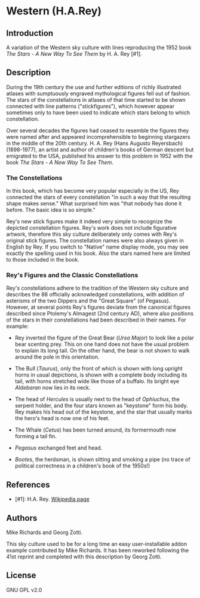 # Western (H.A.Rey)

## Introduction

A variation of the Western sky culture with lines reproducing the 1952 book
_The Stars - A New Way To See Them_ by H. A. Rey [#1].

## Description

During the 19th century the use and further editions of richly illustrated
atlases with sumptuously engraved mythological figures fell out of fashion. The
stars of the constellations in atlases of that time started to be shown
connected with line patterns ("stickfigures"), which however appear sometimes
only to have been used to indicate which stars belong to which constellation.

Over several decades the figures had ceased to resemble the figures they were
named after and appeared incomprehensible to beginning stargazers in the middle
of the 20th century. H. A. Rey (Hans Augusto Reyersbach) (1898-1977), an artist
and author of children's books of German descent but emigrated to the USA,
published his answer to this problem in 1952 with the book _The Stars - A New
Way To See Them_.

### The Constellations

In this book, which has become very popular especially in the US, Rey connected
the stars of every constellation "in such a way that the resulting shape makes
sense." What surprised him was "that nobody has done it before. The basic idea
is so simple."

Rey's new stick figures make it indeed very simple to recognize the depicted
constellation figures. Rey's work does not include figurative artwork,
therefore this sky culture deliberately only comes with Rey's original stick
figures. The constellation names were also always given in English by Rey. If
you switch to "Native" name display mode, you may see exactly the spelling used
in his book. Also the stars named here are limited to those included in the
book.

### Rey's Figures and the Classic Constellations

Rey's constellations adhere to the tradition of the Western sky culture and
describes the 88 officially acknowledged constellations, with addition of
asterisms of the two Dippers and the "Great Square" (of Pegasus). However, at
several points Rey's figures deviate from the canonical figures described since
Ptolemy's Almagest (2nd century AD), where also positions of the stars in their
constellations had been described in their names. For example:

 * Rey inverted the figure of the Great Bear (_Ursa Major_) to look like a polar
bear scenting prey. This on one hand does not have the usual problem to explain
its long tail. On the other hand, the bear is not shown to walk around the pole
in this orientation.

 * The Bull (_Taurus_), only the front of which is shown with long upright horns
in usual depictions, is shown with a complete body including its tail, with
horns stretched wide like those of a buffalo. Its bright eye _Aldebaran_ now
lies in its neck.

 * The head of _Hercules_ is usually next to the head of _Ophiuchus_, the
serpent holder, and the four stars known as "keystone" form his body. Rey makes
his head out of the keystone, and the star that usually marks the hero's head
is now one of his feet.

 * The Whale (_Cetus_) has been turned around, its formermouth now forming a
tail fin.

 * _Pegasus_ exchanged feet and head.

 * _Bootes_, the herdsman, is shown sitting and smoking a pipe (no trace of
political correctness in a children's book of the 1950s!)

## References

 - [#1]: H.A. Rey. [Wikipedia page](http://en.wikipedia.org/wiki/H._A._Rey)

## Authors

Mike Richards and Georg Zotti.

This sky culture used to be for a long time an easy user-installable addon
example contributed by Mike Richards. It has been reworked following the 41st
reprint and completed with this description by Georg Zotti.

## License

GNU GPL v2.0
